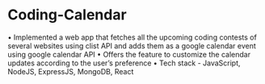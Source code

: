 # Coding-Calendar

• Implemented a web app that fetches all the upcoming coding contests of several websites using clist API and adds
them as a google calendar event using google calendar API
• Offers the feature to customize the calendar updates according to the user’s preference
• Tech stack - JavaScript, NodeJS, ExpressJS, MongoDB, React
